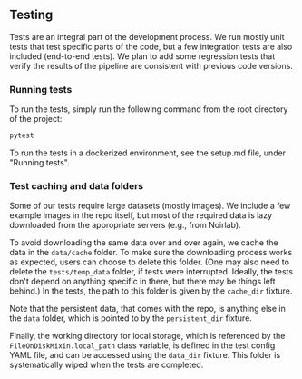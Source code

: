 ## Testing

Tests are an integral part of the development process. 
We run mostly unit tests that test specific parts of the code, 
but a few integration tests are also included (end-to-end tests). 
We plan to add some regression tests that verify the results 
of the pipeline are consistent with previous code versions. 

### Running tests

To run the tests, simply run the following command from the root directory of the project:

```bash
pytest
```

To run the tests in a dockerized environment, see the setup.md file, under "Running tests". 

### Test caching and data folders

Some of our tests require large datasets (mostly images). 
We include a few example images in the repo itself, 
but most of the required data is lazy downloaded from 
the appropriate servers (e.g., from Noirlab). 

To avoid downloading the same data over and over again, we cache the
data in the `data/cache` folder.  To make sure the downloading process
works as expected, users can choose to delete this folder. (One may also
need to delete the `tests/temp_data` folder, if tests were interrupted.
Ideally, the tests don't depend on anything specific in there, but there
may be things left behind.)  In the tests, the path to this folder is
given by the `cache_dir` fixture.

Note that the persistent data, that comes with the 
repo, is anything else in the `data` folder, 
which is pointed to by the `persistent_dir` fixture. 

Finally, the working directory for local storage, 
which is referenced by the `FileOnDiskMixin.local_path` 
class variable, is defined in the test config YAML file, 
and can be accessed using the `data_dir` fixture. 
This folder is systematically wiped when the tests
are completed. 




